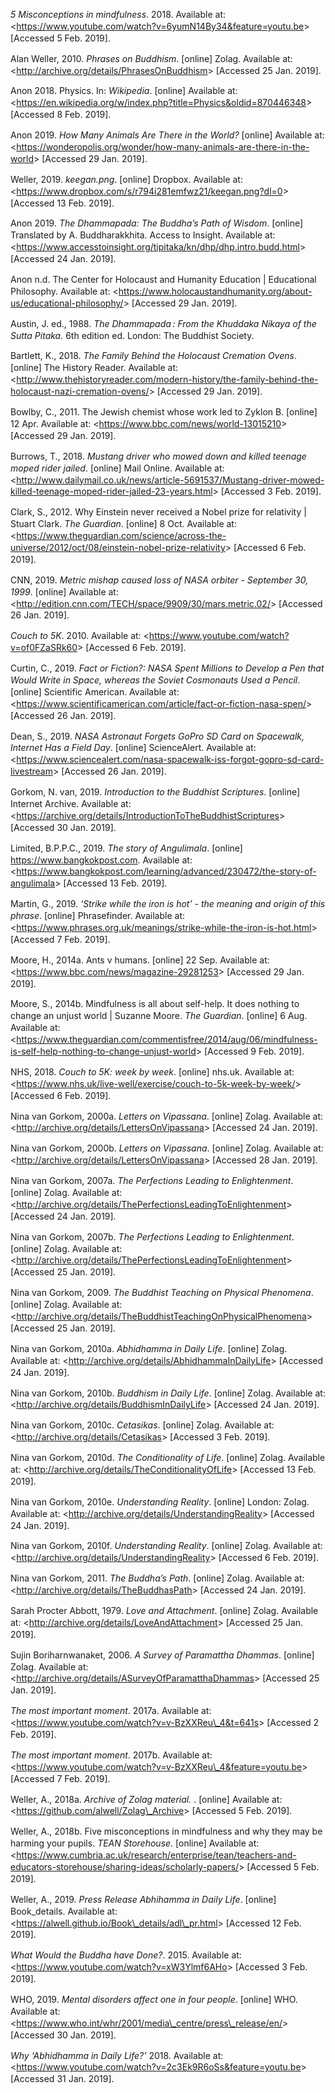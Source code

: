 <div class="csl-bib-body" style="line-height: 1.35; ">

<div class="csl-entry" style="margin-bottom: 1em;">

*5 Misconceptions in mindfulness*. 2018. Available at:
&lt;https://www.youtube.com/watch?v=6yumN14By34&feature=youtu.be&gt;
\[Accessed 5 Feb. 2019\].

</div>

<div class="csl-entry" style="margin-bottom: 1em;">

Alan Weller, 2010. *Phrases on Buddhism*. \[online\] Zolag. Available
at: &lt;http://archive.org/details/PhrasesOnBuddhism&gt; \[Accessed 25
Jan. 2019\].

</div>

<div class="csl-entry" style="margin-bottom: 1em;">

Anon 2018. Physics. In: *Wikipedia*. \[online\] Available at:
&lt;https://en.wikipedia.org/w/index.php?title=Physics&oldid=870446348&gt;
\[Accessed 8 Feb. 2019\].

</div>

<div class="csl-entry" style="margin-bottom: 1em;">

Anon 2019. *How Many Animals Are There in the World?* \[online\]
Available at:
&lt;https://wonderopolis.org/wonder/how-many-animals-are-there-in-the-world&gt;
\[Accessed 29 Jan. 2019\].

</div>

<div class="csl-entry" style="margin-bottom: 1em;">

Weller, 2019. *keegan.png*. \[online\] Dropbox. Available at:
&lt;https://www.dropbox.com/s/r794i281emfwz21/keegan.png?dl=0&gt;
\[Accessed 13 Feb. 2019\].

</div>

<div class="csl-entry" style="margin-bottom: 1em;">

Anon 2019. *The Dhammapada: The Buddha’s Path of Wisdom*. \[online\]
Translated by A. Buddharakkhita. Access to Insight. Available at:
&lt;https://www.accesstoinsight.org/tipitaka/kn/dhp/dhp.intro.budd.html&gt;
\[Accessed 24 Jan. 2019\].

</div>

<div class="csl-entry" style="margin-bottom: 1em;">

Anon n.d. The Center for Holocaust and Humanity Education | Educational
Philosophy. Available at:
&lt;https://www.holocaustandhumanity.org/about-us/educational-philosophy/&gt;
\[Accessed 29 Jan. 2019\].

</div>

<div class="csl-entry" style="margin-bottom: 1em;">

Austin, J. ed., 1988. *The Dhammapada : From the Khuddaka Nikaya of the
Sutta Pitaka.* 6th edition ed. London: The Buddhist Society.

</div>

<div class="csl-entry" style="margin-bottom: 1em;">

Bartlett, K., 2018. *The Family Behind the Holocaust Cremation Ovens*.
\[online\] The History Reader. Available at:
&lt;http://www.thehistoryreader.com/modern-history/the-family-behind-the-holocaust-nazi-cremation-ovens/&gt;
\[Accessed 29 Jan. 2019\].

</div>

<div class="csl-entry" style="margin-bottom: 1em;">

Bowlby, C., 2011. The Jewish chemist whose work led to Zyklon B.
\[online\] 12 Apr. Available at:
&lt;https://www.bbc.com/news/world-13015210&gt; \[Accessed 29 Jan.
2019\].

</div>

<div class="csl-entry" style="margin-bottom: 1em;">

Burrows, T., 2018. *Mustang driver who mowed down and killed teenage
moped rider jailed*. \[online\] Mail Online. Available at:
&lt;http://www.dailymail.co.uk/news/article-5691537/Mustang-driver-mowed-killed-teenage-moped-rider-jailed-23-years.html&gt;
\[Accessed 3 Feb. 2019\].

</div>

<div class="csl-entry" style="margin-bottom: 1em;">

Clark, S., 2012. Why Einstein never received a Nobel prize for
relativity | Stuart Clark. *The Guardian*. \[online\] 8 Oct. Available
at:
&lt;https://www.theguardian.com/science/across-the-universe/2012/oct/08/einstein-nobel-prize-relativity&gt;
\[Accessed 6 Feb. 2019\].

</div>

<div class="csl-entry" style="margin-bottom: 1em;">

CNN, 2019. *Metric mishap caused loss of NASA orbiter - September 30,
1999*. \[online\] Available at:
&lt;http://edition.cnn.com/TECH/space/9909/30/mars.metric.02/&gt;
\[Accessed 26 Jan. 2019\].

</div>

<div class="csl-entry" style="margin-bottom: 1em;">

*Couch to 5K*. 2010. Available at:
&lt;https://www.youtube.com/watch?v=of0FZaSRk60&gt; \[Accessed 6 Feb.
2019\].

</div>

<div class="csl-entry" style="margin-bottom: 1em;">

Curtin, C., 2019. *Fact or Fiction?: NASA Spent Millions to Develop a
Pen that Would Write in Space, whereas the Soviet Cosmonauts Used a
Pencil*. \[online\] Scientific American. Available at:
&lt;https://www.scientificamerican.com/article/fact-or-fiction-nasa-spen/&gt;
\[Accessed 26 Jan. 2019\].

</div>

<div class="csl-entry" style="margin-bottom: 1em;">

Dean, S., 2019. *NASA Astronaut Forgets GoPro SD Card on Spacewalk,
Internet Has a Field Day*. \[online\] ScienceAlert. Available at:
&lt;https://www.sciencealert.com/nasa-spacewalk-iss-forgot-gopro-sd-card-livestream&gt;
\[Accessed 26 Jan. 2019\].

</div>

<div class="csl-entry" style="margin-bottom: 1em;">

Gorkom, N. van, 2019. *Introduction to the Buddhist Scriptures*.
\[online\] Internet Archive. Available at:
&lt;https://archive.org/details/IntroductionToTheBuddhistScriptures&gt;
\[Accessed 30 Jan. 2019\].

</div>

<div class="csl-entry" style="margin-bottom: 1em;">

Limited, B.P.P.C., 2019. *The story of Angulimala*. \[online\]
https://www.bangkokpost.com. Available at:
&lt;https://www.bangkokpost.com/learning/advanced/230472/the-story-of-angulimala&gt;
\[Accessed 13 Feb. 2019\].

</div>

<div class="csl-entry" style="margin-bottom: 1em;">

Martin, G., 2019. *‘Strike while the iron is hot’ - the meaning and
origin of this phrase*. \[online\] Phrasefinder. Available at:
&lt;https://www.phrases.org.uk/meanings/strike-while-the-iron-is-hot.html&gt;
\[Accessed 7 Feb. 2019\].

</div>

<div class="csl-entry" style="margin-bottom: 1em;">

Moore, H., 2014a. Ants v humans. \[online\] 22 Sep. Available at:
&lt;https://www.bbc.com/news/magazine-29281253&gt; \[Accessed 29 Jan.
2019\].

</div>

<div class="csl-entry" style="margin-bottom: 1em;">

Moore, S., 2014b. Mindfulness is all about self-help. It does nothing to
change an unjust world | Suzanne Moore. *The Guardian*. \[online\] 6
Aug. Available at:
&lt;https://www.theguardian.com/commentisfree/2014/aug/06/mindfulness-is-self-help-nothing-to-change-unjust-world&gt;
\[Accessed 9 Feb. 2019\].

</div>

<div class="csl-entry" style="margin-bottom: 1em;">

NHS, 2018. *Couch to 5K: week by week*. \[online\] nhs.uk. Available at:
&lt;https://www.nhs.uk/live-well/exercise/couch-to-5k-week-by-week/&gt;
\[Accessed 6 Feb. 2019\].

</div>

<div class="csl-entry" style="margin-bottom: 1em;">

Nina van Gorkom, 2000a. *Letters on Vipassana*. \[online\] Zolag.
Available at: &lt;http://archive.org/details/LettersOnVipassana&gt;
\[Accessed 24 Jan. 2019\].

</div>

<div class="csl-entry" style="margin-bottom: 1em;">

Nina van Gorkom, 2000b. *Letters on Vipassana*. \[online\] Zolag.
Available at: &lt;http://archive.org/details/LettersOnVipassana&gt;
\[Accessed 28 Jan. 2019\].

</div>

<div class="csl-entry" style="margin-bottom: 1em;">

Nina van Gorkom, 2007a. *The Perfections Leading to Enlightenment*.
\[online\] Zolag. Available at:
&lt;http://archive.org/details/ThePerfectionsLeadingToEnlightenment&gt;
\[Accessed 24 Jan. 2019\].

</div>

<div class="csl-entry" style="margin-bottom: 1em;">

Nina van Gorkom, 2007b. *The Perfections Leading to Enlightenment*.
\[online\] Zolag. Available at:
&lt;http://archive.org/details/ThePerfectionsLeadingToEnlightenment&gt;
\[Accessed 25 Jan. 2019\].

</div>

<div class="csl-entry" style="margin-bottom: 1em;">

Nina van Gorkom, 2009. *The Buddhist Teaching on Physical Phenomena*.
\[online\] Zolag. Available at:
&lt;http://archive.org/details/TheBuddhistTeachingOnPhysicalPhenomena&gt;
\[Accessed 25 Jan. 2019\].

</div>

<div class="csl-entry" style="margin-bottom: 1em;">

Nina van Gorkom, 2010a. *Abhidhamma in Daily Life*. \[online\] Zolag.
Available at: &lt;http://archive.org/details/AbhidhammaInDailyLife&gt;
\[Accessed 24 Jan. 2019\].

</div>

<div class="csl-entry" style="margin-bottom: 1em;">

Nina van Gorkom, 2010b. *Buddhism in Daily Life*. \[online\] Zolag.
Available at: &lt;http://archive.org/details/BuddhismInDailyLife&gt;
\[Accessed 24 Jan. 2019\].

</div>

<div class="csl-entry" style="margin-bottom: 1em;">

Nina van Gorkom, 2010c. *Cetasikas*. \[online\] Zolag. Available at:
&lt;http://archive.org/details/Cetasikas&gt; \[Accessed 3 Feb. 2019\].

</div>

<div class="csl-entry" style="margin-bottom: 1em;">

Nina van Gorkom, 2010d. *The Conditionality of Life*. \[online\] Zolag.
Available at: &lt;http://archive.org/details/TheConditionalityOfLife&gt;
\[Accessed 13 Feb. 2019\].

</div>

<div class="csl-entry" style="margin-bottom: 1em;">

Nina van Gorkom, 2010e. *Understanding Reality*. \[online\] London:
Zolag. Available at:
&lt;http://archive.org/details/UnderstandingReality&gt; \[Accessed 24
Jan. 2019\].

</div>

<div class="csl-entry" style="margin-bottom: 1em;">

Nina van Gorkom, 2010f. *Understanding Reality*. \[online\] Zolag.
Available at: &lt;http://archive.org/details/UnderstandingReality&gt;
\[Accessed 6 Feb. 2019\].

</div>

<div class="csl-entry" style="margin-bottom: 1em;">

Nina van Gorkom, 2011. *The Buddha’s Path*. \[online\] Zolag. Available
at: &lt;http://archive.org/details/TheBuddhasPath&gt; \[Accessed 24 Jan.
2019\].

</div>

<div class="csl-entry" style="margin-bottom: 1em;">

Sarah Procter Abbott, 1979. *Love and Attachment*. \[online\] Zolag.
Available at: &lt;http://archive.org/details/LoveAndAttachment&gt;
\[Accessed 25 Jan. 2019\].

</div>

<div class="csl-entry" style="margin-bottom: 1em;">

Sujin Boriharnwanaket, 2006. *A Survey of Paramattha Dhammas*.
\[online\] Zolag. Available at:
&lt;http://archive.org/details/ASurveyOfParamatthaDhammas&gt; \[Accessed
25 Jan. 2019\].

</div>

<div class="csl-entry" style="margin-bottom: 1em;">

*The most important moment*. 2017a. Available at:
&lt;https://www.youtube.com/watch?v=v-BzXXReu\_4&t=641s&gt; \[Accessed 2
Feb. 2019\].

</div>

<div class="csl-entry" style="margin-bottom: 1em;">

*The most important moment*. 2017b. Available at:
&lt;https://www.youtube.com/watch?v=v-BzXXReu\_4&feature=youtu.be&gt;
\[Accessed 7 Feb. 2019\].

</div>

<div class="csl-entry" style="margin-bottom: 1em;">

Weller, A., 2018a. *Archive of Zolag material.* . \[online\] Available
at: &lt;https://github.com/alwell/Zolag\_Archive&gt; \[Accessed 5 Feb.
2019\].

</div>

<div class="csl-entry" style="margin-bottom: 1em;">

Weller, A., 2018b. Five misconceptions in mindfulness and why they may
be harming your pupils. *TEAN Storehouse*. \[online\] Available at:
&lt;https://www.cumbria.ac.uk/research/enterprise/tean/teachers-and-educators-storehouse/sharing-ideas/scholarly-papers/&gt;
\[Accessed 5 Feb. 2019\].

</div>

<div class="csl-entry" style="margin-bottom: 1em;">

Weller, A., 2019. *Press Release Abhihamma in Daily Life*. \[online\]
Book\_details. Available at:
&lt;https://alwell.github.io/Book\_details/adl\_pr.html&gt; \[Accessed
12 Feb. 2019\].

</div>

<div class="csl-entry" style="margin-bottom: 1em;">

*What Would the Buddha have Done?*. 2015. Available at:
&lt;https://www.youtube.com/watch?v=xW3Ylmf6AHo&gt; \[Accessed 3 Feb.
2019\].

</div>

<div class="csl-entry" style="margin-bottom: 1em;">

WHO, 2019. *Mental disorders affect one in four people*. \[online\] WHO.
Available at:
&lt;https://www.who.int/whr/2001/media\_centre/press\_release/en/&gt;
\[Accessed 30 Jan. 2019\].

</div>

<div class="csl-entry">

*Why ‘Abhidhamma in Daily Life?’* 2018. Available at:
&lt;https://www.youtube.com/watch?v=2c3Ek9R6oSs&feature=youtu.be&gt;
\[Accessed 31 Jan. 2019\].

</div>

</div>

